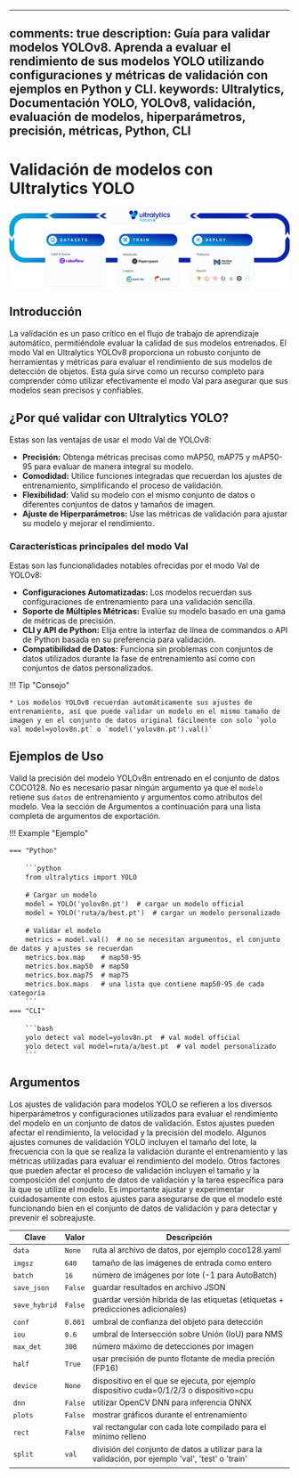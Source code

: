 ______________________________________________________________________

## comments: true description: Guía para validar modelos YOLOv8. Aprenda a evaluar el rendimiento de sus modelos YOLO utilizando configuraciones y métricas de validación con ejemplos en Python y CLI. keywords: Ultralytics, Documentación YOLO, YOLOv8, validación, evaluación de modelos, hiperparámetros, precisión, métricas, Python, CLI

# Validación de modelos con Ultralytics YOLO

<img width="1024" src="https://github.com/ultralytics/assets/raw/main/yolov8/banner-integrations.png" alt="Ecosistema e integraciones de Ultralytics YOLO">

## Introducción

La validación es un paso crítico en el flujo de trabajo de aprendizaje automático, permitiéndole evaluar la calidad de sus modelos entrenados. El modo Val en Ultralytics YOLOv8 proporciona un robusto conjunto de herramientas y métricas para evaluar el rendimiento de sus modelos de detección de objetos. Esta guía sirve como un recurso completo para comprender cómo utilizar efectivamente el modo Val para asegurar que sus modelos sean precisos y confiables.

## ¿Por qué validar con Ultralytics YOLO?

Estas son las ventajas de usar el modo Val de YOLOv8:

- **Precisión:** Obtenga métricas precisas como mAP50, mAP75 y mAP50-95 para evaluar de manera integral su modelo.
- **Comodidad:** Utilice funciones integradas que recuerdan los ajustes de entrenamiento, simplificando el proceso de validación.
- **Flexibilidad:** Valid su modelo con el mismo conjunto de datos o diferentes conjuntos de datos y tamaños de imagen.
- **Ajuste de Hiperparámetros:** Use las métricas de validación para ajustar su modelo y mejorar el rendimiento.

### Características principales del modo Val

Estas son las funcionalidades notables ofrecidas por el modo Val de YOLOv8:

- **Configuraciones Automatizadas:** Los modelos recuerdan sus configuraciones de entrenamiento para una validación sencilla.
- **Soporte de Múltiples Métricas:** Evalúe su modelo basado en una gama de métricas de precisión.
- **CLI y API de Python:** Elija entre la interfaz de línea de commandos o API de Python basada en su preferencia para validación.
- **Compatibilidad de Datos:** Funciona sin problemas con conjuntos de datos utilizados durante la fase de entrenamiento así como con conjuntos de datos personalizados.

!!! Tip "Consejo"

```
* Los modelos YOLOv8 recuerdan automáticamente sus ajustes de entrenamiento, así que puede validar un modelo en el mismo tamaño de imagen y en el conjunto de datos original fácilmente con solo `yolo val model=yolov8n.pt` o `model('yolov8n.pt').val()`
```

## Ejemplos de Uso

Valid la precisión del modelo YOLOv8n entrenado en el conjunto de datos COCO128. No es necesario pasar ningún argumento ya que el `modelo` retiene sus `datos` de entrenamiento y argumentos como atributos del modelo. Vea la sección de Argumentos a continuación para una lista completa de argumentos de exportación.

!!! Example "Ejemplo"

````
=== "Python"

    ```python
    from ultralytics import YOLO

    # Cargar un modelo
    model = YOLO('yolov8n.pt')  # cargar un modelo official
    model = YOLO('ruta/a/best.pt')  # cargar un modelo personalizado

    # Validar el modelo
    metrics = model.val()  # no se necesitan argumentos, el conjunto de datos y ajustes se recuerdan
    metrics.box.map    # map50-95
    metrics.box.map50  # map50
    metrics.box.map75  # map75
    metrics.box.maps   # una lista que contiene map50-95 de cada categoría
    ```
=== "CLI"

    ```bash
    yolo detect val model=yolov8n.pt  # val model official
    yolo detect val model=ruta/a/best.pt  # val model personalizado
    ```
````

## Argumentos

Los ajustes de validación para modelos YOLO se refieren a los diversos hiperparámetros y configuraciones utilizados para evaluar el rendimiento del modelo en un conjunto de datos de validación. Estos ajustes pueden afectar el rendimiento, la velocidad y la precisión del modelo. Algunos ajustes comunes de validación YOLO incluyen el tamaño del lote, la frecuencia con la que se realiza la validación durante el entrenamiento y las métricas utilizadas para evaluar el rendimiento del modelo. Otros factores que pueden afectar el proceso de validación incluyen el tamaño y la composición del conjunto de datos de validación y la tarea específica para la que se utilize el modelo. Es importante ajustar y experimentar cuidadosamente con estos ajustes para asegurarse de que el modelo esté funcionando bien en el conjunto de datos de validación y para detectar y prevenir el sobreajuste.

| Clave         | Valor   | Descripción                                                                                       |
| ------------- | ------- | ------------------------------------------------------------------------------------------------- |
| `data`        | `None`  | ruta al archivo de datos, por ejemplo coco128.yaml                                                |
| `imgsz`       | `640`   | tamaño de las imágenes de entrada como entero                                                     |
| `batch`       | `16`    | número de imágenes por lote (-1 para AutoBatch)                                                   |
| `save_json`   | `False` | guardar resultados en archivo JSON                                                                |
| `save_hybrid` | `False` | guardar versión híbrida de las etiquetas (etiquetas + predicciones adicionales)                   |
| `conf`        | `0.001` | umbral de confianza del objeto para detección                                                     |
| `iou`         | `0.6`   | umbral de Intersección sobre Unión (IoU) para NMS                                                 |
| `max_det`     | `300`   | número máximo de detecciones por imagen                                                           |
| `half`        | `True`  | usar precisión de punto flotante de media preción (FP16)                                          |
| `device`      | `None`  | dispositivo en el que se ejecuta, por ejemplo dispositivo cuda=0/1/2/3 o dispositivo=cpu          |
| `dnn`         | `False` | utilizar OpenCV DNN para inferencia ONNX                                                          |
| `plots`       | `False` | mostrar gráficos durante el entrenamiento                                                         |
| `rect`        | `False` | val rectangular con cada lote compilado para el mínimo relleno                                    |
| `split`       | `val`   | división del conjunto de datos a utilizar para la validación, por ejemplo 'val', 'test' o 'train' |
|               |         |                                                                                                   |
